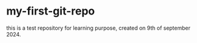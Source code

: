 # my-first-git-repo
this is a test repository for learning purpose, created on 9th of september 2024.
